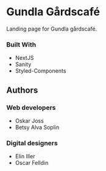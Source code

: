 # Gundla Gårdscafé

Landing page for Gundla gårdscafé.

### Built With
* NextJS
* Sanity
* Styled-Components

## Authors

### Web developers
- Oskar Joss
- Betsy Alva Soplin

### Digital designers
- Elin Iller
- Oscar Felldin

